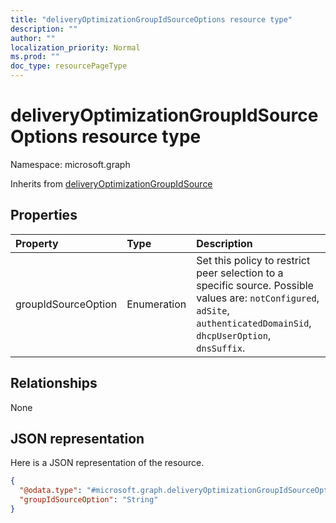 ```yaml
---
title: "deliveryOptimizationGroupIdSourceOptions resource type"
description: ""
author: ""
localization_priority: Normal
ms.prod: ""
doc_type: resourcePageType
---
```


# deliveryOptimizationGroupIdSourceOptions resource type


Namespace: microsoft.graph




Inherits from [deliveryOptimizationGroupIdSource](../resources/deliveryoptimizationgroupidsource.md)

## Properties
|Property|Type|Description|
|:---|:---|:---|
|groupIdSourceOption|Enumeration|Set this policy to restrict peer selection to a specific source. Possible values are: `notConfigured`, `adSite`, `authenticatedDomainSid`, `dhcpUserOption`, `dnsSuffix`.|

## Relationships
None

## JSON representation
Here is a JSON representation of the resource.
<!-- {
  "blockType": "resource",
  "@odata.type": "microsoft.graph.deliveryOptimizationGroupIdSourceOptions"
}
-->
``` json
{
  "@odata.type": "#microsoft.graph.deliveryOptimizationGroupIdSourceOptions",
  "groupIdSourceOption": "String"
}
```

